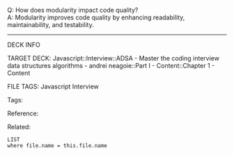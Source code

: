 Q: How does modularity impact code quality?  
A: Modularity improves code quality by enhancing readability, maintainability, and testability.
<!--ID: 1690032124092-->

---

DECK INFO

TARGET DECK: Javascript::Interview::ADSA - Master the coding interview data structures algorithms - andrei neagoie::Part I - Content::Chapter 1 - Content

FILE TAGS: Javascript Interview

Tags:

Reference:

Related:

```dataview
LIST
where file.name = this.file.name
```
